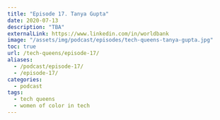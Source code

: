 ```yaml
---
title: "Episode 17. Tanya Gupta"
date: 2020-07-13
description: "TBA"
externalLink: https://www.linkedin.com/in/worldbank
image: "/assets/img/podcast/episodes/tech-queens-tanya-gupta.jpg"
toc: true
url: /tech-queens/episode-17/
aliases:
  - /podcast/episode-17/
  - /episode-17/
categories:
  - podcast
tags:
  - tech queens
  - women of color in tech
---
```

